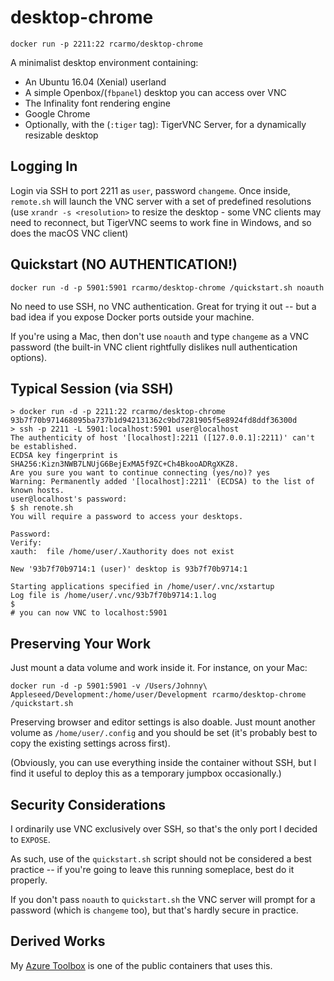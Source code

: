 # desktop-chrome

    docker run -p 2211:22 rcarmo/desktop-chrome

A minimalist desktop environment containing:

* An Ubuntu 16.04 (Xenial) userland
* A simple Openbox/(`fbpanel`) desktop you can access over VNC
* The Infinality font rendering engine
* Google Chrome
* Optionally, with the (`:tiger` tag): TigerVNC Server, for a dynamically resizable desktop

## Logging In

Login via SSH to port 2211 as `user`, password `changeme`. Once inside, `remote.sh` will launch the VNC server with a set of predefined resolutions (use `xrandr -s <resolution>` to resize the desktop - some VNC clients may need to reconnect, but TigerVNC seems to work fine in Windows, and so does the macOS VNC client)

## Quickstart (NO AUTHENTICATION!)

    docker run -d -p 5901:5901 rcarmo/desktop-chrome /quickstart.sh noauth

No need to use SSH, no VNC authentication. Great for trying it out -- but a bad idea if you expose Docker ports outside your machine.

If you're using a Mac, then don't use `noauth` and type `changeme` as a VNC password (the built-in VNC client rightfully dislikes null authentication options).

## Typical Session (via SSH)

    > docker run -d -p 2211:22 rcarmo/desktop-chrome
    93b7f70b971468095ba737b1d942131362c9bd7281905f5e8924fd8ddf36300d 
    > ssh -p 2211 -L 5901:localhost:5901 user@localhost
    The authenticity of host '[localhost]:2211 ([127.0.0.1]:2211)' can't be established.
    ECDSA key fingerprint is SHA256:Kizn3NWB7LNUjG6BejExMA5f9ZC+Ch4BkooADRgXKZ8.
    Are you sure you want to continue connecting (yes/no)? yes
    Warning: Permanently added '[localhost]:2211' (ECDSA) to the list of known hosts.
    user@localhost's password:
    $ sh renote.sh
    You will require a password to access your desktops.
    
    Password:
    Verify:
    xauth:  file /home/user/.Xauthority does not exist
    
    New '93b7f70b9714:1 (user)' desktop is 93b7f70b9714:1
    
    Starting applications specified in /home/user/.vnc/xstartup
    Log file is /home/user/.vnc/93b7f70b9714:1.log
    $
    # you can now VNC to localhost:5901

## Preserving Your Work

Just mount a data volume and work inside it. For instance, on your Mac:

    docker run -d -p 5901:5901 -v /Users/Johnny\ Appleseed/Development:/home/user/Development rcarmo/desktop-chrome /quickstart.sh

Preserving browser and editor settings is also doable. Just mount another volume as `/home/user/.config` and you should be set (it's probably best to copy the existing settings across first).

(Obviously, you can use everything inside the container without SSH, but I find it useful to deploy this as a temporary jumpbox occasionally.)

## Security Considerations

I ordinarily use VNC exclusively over SSH, so that's the only port I decided to `EXPOSE`.

As such, use of the `quickstart.sh` script should not be considered a best practice -- if you're going to leave this running someplace, best do it properly.

If you don't pass `noauth` to `quickstart.sh` the VNC server will prompt for a password (which is `changeme` too), but that's hardly secure in practice.

## Derived Works

My [Azure Toolbox](https://github.com/rcarmo/azure-toolbox) is one of the public containers that uses this.
